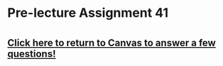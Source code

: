 # Pre-lecture Assignment 41

# 



## [Click here to return to Canvas to answer a few questions!](https://psu.instructure.com/courses/1881362/quizzes/3340353)




